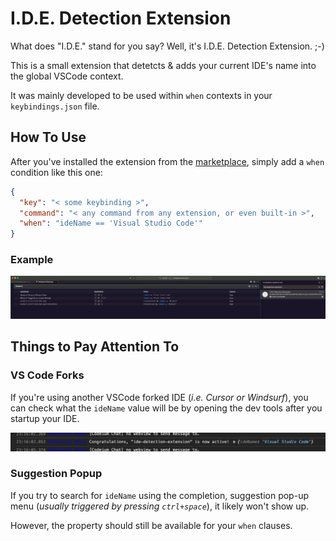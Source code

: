 # I.D.E. Detection Extension

What does "I.D.E." stand for you say? Well, it's I.D.E. Detection Extension. ;-)

This is a small extension that detetcts & adds your current IDE's name into the global VSCode context. 

It was mainly developed to be used within `when` contexts in your `keybindings.json` file. 

## How To Use 

After you've installed the extension from the [marketplace](https://marketplace.visualstudio.com/items?itemName=ANewLevelMedia.ide-detection-extension), simply add a `when` condition like this one: 

`````json
{
  "key": "< some keybinding >",
  "command": "< any command from any extension, or even built-in >",
  "when": "ideName == 'Visual Studio Code'"
}
`````

### Example 

![](./assets/img/ide-detect-screen-02.png)

## Things to Pay Attention To 

### VS Code Forks 

If you're using another VSCode forked IDE (*i.e. Cursor or Windsurf*), you can check what the `ideName` value will be by opening the dev tools after you startup your IDE. 

![](./assets/img/ide-detect-screen-01.png)

### Suggestion Popup 

If you try to search for `ideName` using the completion, suggestion pop-up menu (*usually triggered by pressing `ctrl+space`*), it likely won't show up. 

However, the property should still be available for your `when` clauses. 

